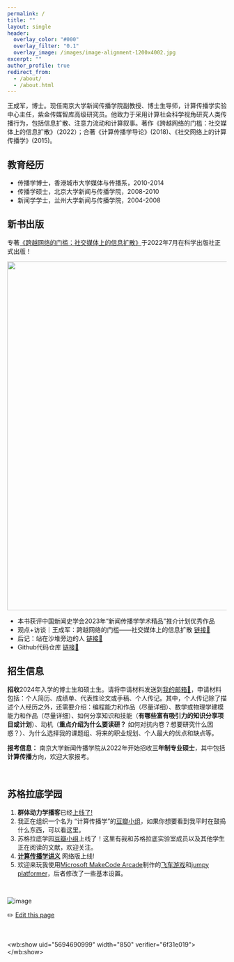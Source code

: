 ```yaml
---
permalink: /
title: ""
layout: single
header:
  overlay_color: "#000"
  overlay_filter: "0.1"
  overlay_image: /images/image-alignment-1200x4002.jpg
excerpt: ""
author_profile: true
redirect_from: 
  - /about/
  - /about.html
---
```


<!--<img src="https://user-images.githubusercontent.com/543384/196112048-b50d92cb-2c4c-4999-b851-ef9d0805a141.png" align = "middle" width = "500px">-->

王成军，博士。现任南京大学新闻传播学院副教授、博士生导师，计算传播学实验中心主任，紫金传媒智库高级研究员。他致力于采用计算社会科学视角研究人类传播行为，包括信息扩散、注意力流动和计算叙事。著作《跨越网络的门槛：社交媒体上的信息扩散》（2022）；合著《计算传播学导论》(2018)、《社交网络上的计算传播学》(2015)。


## 教育经历
- 传播学博士，香港城市大学媒体与传播系，2010-2014
- 传播学硕士，北京大学新闻与传播学院，2008-2010
- 新闻学学士，兰州大学新闻与传播学院，2004-2008

## 新书出版

专著[《跨越网络的门槛：社交媒体上的信息扩散》](https://book.douban.com/subject/36017047/)于2022年7月在科学出版社正式出版！

<img src="https://user-images.githubusercontent.com/543384/178952701-6e595809-3059-41d4-9d88-356a9b339445.png" align = "middle" width = "800px">

<br>

- 本书获评中国新闻史学会2023年“新闻传播学学术精品”推介计划优秀作品
- 观点+访谈｜王成军：跨越网络的门槛——社交媒体上的信息扩散 [链接🔗](https://chengjun.github.io/zh/posts/2022/09/threshold-book/)
- 后记：站在沙堆旁边的人 [链接🔗](https://book.douban.com/review/14549470/)
- Github代码仓库 [链接🔗](https://github.com/chengjun/thresholdbook)


## 招生信息

**招收**2024年入学的博士生和硕士生。请将申请材料发送到[我的邮箱📮](mailto:wangchengjun@nju.edu.cn)，申请材料包括：个人简历、成绩单、代表性论文或手稿、个人传记。其中，个人传记除了描述个人经历之外，还需要介绍：编程能力和作品（尽量详细）、数学或物理学建模能力和作品（尽量详细）、如何分享知识和技能（**有哪些富有吸引力的知识分享项目或计划**）、动机（**重点介绍为什么要读研？** 如何对抗内卷？想要研究什么困惑？）、为什么选择我的课题组、将来的职业规划、个人最大的优点和缺点等。

**报考信息：** 南京大学新闻传播学院从2022年开始招收**三年制专业硕士**，其中包括**计算传播**方向，欢迎大家报考。

<br>


## 苏格拉底学园
 
1. **群体动力学播客**已经[上线了!](https://www.ximalaya.com/album/69292192) 
2. 我正在组织一个名为 “计算传播学”的[豆瓣小组](https://www.douban.com/group/webmining/)，如果你想要看到我平时在鼓捣什么东西，可以看这里。
3. 苏格拉底学园[豆瓣小组](https://www.douban.com/group/733982/)上线了！这里有我和苏格拉底实验室成员以及其他学生正在阅读的文献，欢迎关注。
4. [**计算传播学讲义**](https://chengjun.github.io/mybook/) 网络版上线! 
5. 欢迎来玩我使用[Microsoft MakeCode Arcade](https://arcade.makecode.com/)制作的[飞车游戏](https://chengjun.github.io/racer-makecode/)和[jumpy platformer](https://chengjun.github.io/jumpy-platformer)，后者修改了一些基本设置。

<script type="text/javascript" id="clustrmaps" src="//clustrmaps.com/map_v2.js?d=xorLRfA9WXTeIBpZiDJaNz_VyfaXaGGoKDZIUmjqqu8"></script>

  
<br>
  
![image](https://user-images.githubusercontent.com/543384/192227995-fdb3a693-2f68-4dc4-b9bd-06053066322f.png)
  
✏️ [Edit this page](https://github.com/{{site.repository}}edit/gh-pages/_pages/about.md)

<br>

<html xmlns:wb="//open.weibo.com/wb">
<script src="//tjs.sjs.sinajs.cn/open/api/js/wb.js" type="text/javascript" charset="utf-8" height="1200" ></script>

<wb:show uid="5694690999" width="850" verifier="6f31e019"></wb:show>
